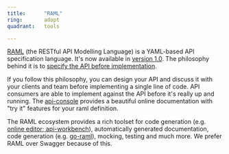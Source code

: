 ```yaml
---
title:      "RAML"
ring:       adopt
quadrant:   tools

---
```


[RAML](http://raml.org/) (the RESTful API Modelling Language) is a YAML-based API specification language. It's now available in [version 1.0](https://github.com/raml-org/raml-spec/blob/master/versions/raml-10/raml-10.md#defining-types). The philosophy behind it is to [specify the API before implementation](/methods-and-patterns/api-first-design-approach.html).

If you follow this philosophy, you can design your API and discuss it with your clients and team before implementing a single line of code. API consumers are able to implement against the API before it's really up and running. The [api-console](https://github.com/mulesoft/api-console) provides a beautiful online documentation with "try it" features for your raml definition.

The RAML ecosystem provides a rich toolset for code generation (e.g. [online editor](http://rawgit.com/mulesoft/api-designer/master/dist/index.html#/?xDisableProxy=true);[ api-workbench](http://apiworkbench.com/)), automatically generated documentation, code generation (e.g. [go-raml](https://github.com/Jumpscale/go-raml)), mocking, testing and much more. We prefer RAML over Swagger because of this.
